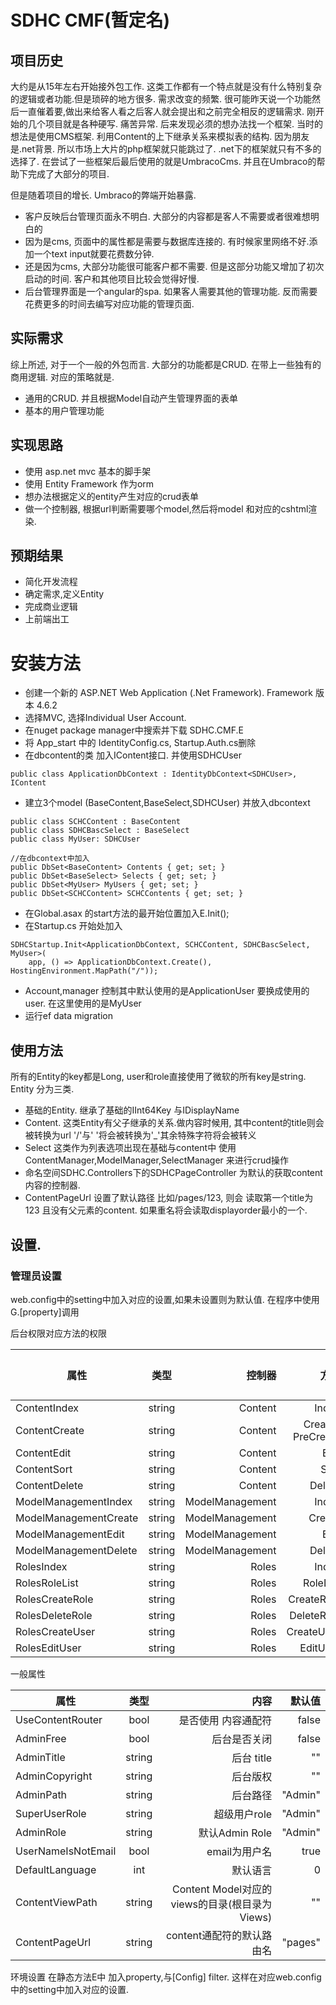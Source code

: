 # SDHC CMF(暂定名)
## 项目历史
大约是从15年左右开始接外包工作. 这类工作都有一个特点就是没有什么特别复杂的逻辑或者功能.但是琐碎的地方很多. 需求改变的频繁. 很可能昨天说一个功能然后一直催着要,做出来给客人看之后客人就会提出和之前完全相反的逻辑需求. 刚开始的几个项目就是各种硬写. 痛苦异常. 后来发现必须的想办法找一个框架. 当时的想法是使用CMS框架. 利用Content的上下继承关系来模拟表的结构. 因为朋友是.net背景. 所以市场上大片的php框架就只能跳过了. .net下的框架就只有不多的选择了. 在尝试了一些框架后最后使用的就是UmbracoCms. 并且在Umbraco的帮助下完成了大部分的项目.  

但是随着项目的增长. Umbraco的弊端开始暴露. <br/>
* 客户反映后台管理页面永不明白. 大部分的内容都是客人不需要或者很难想明白的
* 因为是cms, 页面中的属性都是需要与数据库连接的. 有时候家里网络不好.添加一个text input就要花费数分钟. 
* 还是因为cms, 大部分功能很可能客户都不需要. 但是这部分功能又增加了初次启动的时间. 客户和其他项目比较会觉得好慢.
* 后台管理界面是一个angular的spa. 如果客人需要其他的管理功能. 反而需要花费更多的时间去编写对应功能的管理页面.

## 实际需求
综上所述, 对于一个一般的外包而言. 大部分的功能都是CRUD. 在带上一些独有的商用逻辑. 对应的策略就是.
* 通用的CRUD. 并且根据Model自动产生管理界面的表单
* 基本的用户管理功能

## 实现思路
* 使用 asp.net mvc 基本的脚手架
* 使用 Entity Framework 作为orm
* 想办法根据定义的entity产生对应的crud表单
* 做一个控制器, 根据url判断需要哪个model,然后将model 和对应的cshtml渲染.

## 预期结果
* 简化开发流程
* 确定需求,定义Entity
* 完成商业逻辑
* 上前端出工

# 安装方法
* 创建一个新的 ASP.NET Web Application (.Net Framework). Framework 版本 4.6.2
* 选择MVC, 选择Individual User Account.
* 在nuget package manager中搜索并下载 SDHC.CMF.E
* 将 App_start 中的 IdentityConfig.cs, Startup.Auth.cs删除
* 在dbcontent的类 加入IContent接口. 并使用SDHCUser
```
public class ApplicationDbContext : IdentityDbContext<SDHCUser>, IContent
```
* 建立3个model (BaseContent,BaseSelect,SDHCUser) 并放入dbcontext
```
public class SCHCContent : BaseContent
public class SDHCBascSelect : BaseSelect
public class MyUser: SDHCUser

//在dbcontext中加入
public DbSet<BaseContent> Contents { get; set; }
public DbSet<BaseSelect> Selects { get; set; }
public DbSet<MyUser> MyUsers { get; set; }
public DbSet<SCHCContent> SCHCContents { get; set; }

```
* 在Global.asax 的start方法的最开始位置加入E.Init();
* 在Startup.cs 开始处加入
```
SDHCStartup.Init<ApplicationDbContext, SCHCContent, SDHCBascSelect, MyUser>(
    app, () => ApplicationDbContext.Create(), HostingEnvironment.MapPath("/"));
```
* Account,manager 控制其中默认使用的是ApplicationUser 要换成使用的user. 在这里使用的是MyUser
* 运行ef data migration
## 使用方法

所有的Entity的key都是Long, user和role直接使用了微软的所有key是string. <br>
Entity 分为三类. 
* 基础的Entity. 继承了基础的IInt64Key 与IDisplayName
* Content. 这类Entity有父子继承的关系.做内容时候用, 其中content的title则会被转换为url '/'与' '将会被转换为'_'其余特殊字符将会被转义
* Select 这类作为列表选项出现在基础与content中
使用 ContentManager,ModelManager,SelectManager 来进行crud操作
* 命名空间SDHC.Controllers下的SDHCPageController 为默认的获取content内容的控制器.
* ContentPageUrl 设置了默认路径 比如/pages/123, 则会 读取第一个title为123 且没有父元素的content. 如果重名将会读取displayorder最小的一个.


## 设置.
### 管理员设置
web.config中的setting中加入对应的设置,如果未设置则为默认值. 在程序中使用G.[property]调用

后台权限对应方法的权限


| 属性                  | 类型       |控制器         |方法  |默认值|
| -------------         |:----:     | ---:          | -----:| ----:| 
| ContentIndex          | string    |Content        |Index |""    |
| ContentCreate         | string    |Content        |Create , PreCreate|""|
| ContentEdit           | string    |Content        |Edit |""|
| ContentSort           | string    |Content        |Sort |""|
| ContentDelete         | string    |Content        |Delete |""|
| ModelManagementIndex  | string    |ModelManagement|Index |""|
| ModelManagementCreate | string    |ModelManagement|Create |""|
| ModelManagementEdit   | string    |ModelManagement|Edit |""|
| ModelManagementDelete | string    |ModelManagement|Delete |""|
| RolesIndex            | string    |Roles          |Index |""|
| RolesRoleList         | string    |Roles          |RoleList |""|
| RolesCreateRole       | string    |Roles          |CreateRole |""|
| RolesDeleteRole       | string    |Roles          |DeleteRole |""|
| RolesCreateUser       | string    |Roles          |CreateUser |""|
| RolesEditUser         | string    |Roles          |EditUser|""|

一般属性

| 属性                  | 类型       |内容         |默认值|
| -------------         |:----:     | -------:| ----:| 
|UseContentRouter | bool| 是否使用 内容通配符 | false|
|AdminFree | bool |后台是否关闭 | false|
|AdminTitle | string |后台 title |""|
|AdminCopyright | string |后台版权 |""|
|AdminPath | string| 后台路径 | "Admin"|
|SuperUserRole | string| 超级用户role | "Admin"|
|AdminRole | string| 默认Admin Role | "Admin"|
|UserNameIsNotEmail | bool |email为用户名 | true|
|DefaultLanguage | int| 默认语言 | 0
|ContentViewPath | string |Content Model对应的views的目录(根目录为Views) | ""|
|ContentPageUrl | string |content通配符的默认路由名 | "pages"|

环境设置
在静态方法E中 加入property,与[Config] filter. 这样在对应web.config中的setting中加入对应的设置.